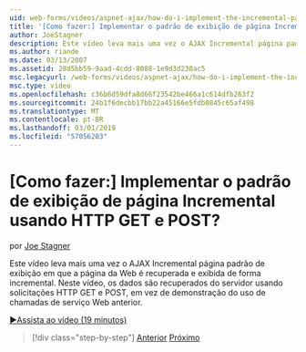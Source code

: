 ```yaml
---
uid: web-forms/videos/aspnet-ajax/how-do-i-implement-the-incremental-page-display-pattern-using-http-get-and-post
title: '[Como fazer:] Implementar o padrão de exibição de página Incremental usando HTTP GET e POST? | Microsoft Docs'
author: JoeStagner
description: Este vídeo leva mais uma vez o AJAX Incremental página padrão de exibição em que a página da Web é recuperada e exibida de forma incremental. Neste vídeo de...
ms.author: riande
ms.date: 03/13/2007
ms.assetid: 28d5bb59-9aad-4cdd-8088-1e9d3d230ac5
msc.legacyurl: /web-forms/videos/aspnet-ajax/how-do-i-implement-the-incremental-page-display-pattern-using-http-get-and-post
msc.type: video
ms.openlocfilehash: c36b6d59dfa8d66f23542be466a1c614dfb263f2
ms.sourcegitcommit: 24b1f6decbb17bb22a45166e5fdb0845c65af498
ms.translationtype: MT
ms.contentlocale: pt-BR
ms.lasthandoff: 03/01/2019
ms.locfileid: "57056203"
---
```

<a name="how-do-i-implement-the-incremental-page-display-pattern-using-http-get-and-post"></a>[Como fazer:] Implementar o padrão de exibição de página Incremental usando HTTP GET e POST?
====================
por [Joe Stagner](https://github.com/JoeStagner)

Este vídeo leva mais uma vez o AJAX Incremental página padrão de exibição em que a página da Web é recuperada e exibida de forma incremental. Neste vídeo, os dados são recuperados do servidor usando solicitações HTTP GET e POST, em vez de demonstração do uso de chamadas de serviço Web anterior.

[&#9654;Assista ao vídeo (19 minutos)](https://channel9.msdn.com/Blogs/ASP-NET-Site-Videos/how-do-i-implement-the-incremental-page-display-pattern-using-http-get-and-post)

> [!div class="step-by-step"]
> [Anterior](how-do-i-implement-the-ajax-incremental-page-display-pattern.md)
> [Próximo](how-do-i-use-the-aspnet-ajax-updateprogress-control.md)
